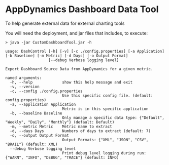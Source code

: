 # AppDynamics Dashboard Data Tool

To help generate external data for external charting tools

You will need the deployment, and jar files that includes, to execute:

	> java -jar CustomDashboardTool.jar -h

	usage: DashControl [-h] [-v] [-c ./config.properties] [-a Application] [-b Baseline] [-m Metric] [-d Days] [-o Output Format]
					   [--debug Verbose logging level]

	Export Dashboard Source Data from AppDynamics for a given metric.

	named arguments:
	  -h, --help             show this help message and exit
	  -v, --version
	  -c, --config ./config.properties
							 Use this specific config file. (default: config.properties)
	  -a, --application Application
							 Metric is in this specific application
	  -b, --baseline Baseline
							 Only manage a specific data type: {"Default", "Weekly", "Daily", "Monthly"} (default: Default)
	  -m, --metric Metric    Metric name to extract
	  -d, --days Days        Numbers of days to extract (default: 7)
	  -o, --output Output Format
							 Output Formats: {"XML", "JSON", "CSV", "BRAIL"} (default: XML)
	  --debug Verbose logging level
							 Print debug level logging during run: {"WARN", "INFO", "DEBUG", "TRACE"} (default: INFO)
